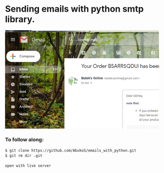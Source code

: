 # Sending emails with python smtp library.

![A test image](email.png)

### To follow along:

```bash
$ git clone https://github.com/AbukoS/emails_with_python.git
$ git rm dir .git

open with live server
```
